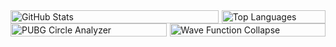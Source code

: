 <style>
  .container {
    display: flex;
    gap: 5px;
    align-items: stretch; /* make both divs the same height */
  }
  .stats {
    flex: 2;
  }
  .languages {
    flex: 1;
  }
  .grid {
    flex: 1;
  }
  picture, img {
    width: 100%;
    height: auto;
  }
</style>

<div class="container">
  <div class="stats">
    <picture>
      <source
        srcset="https://github-readme-stats.vercel.app/api?username=schleifinho&show_icons=true&theme=dracula"
        media="(prefers-color-scheme: dark)"
      />
      <source
        srcset="https://github-readme-stats.vercel.app/api?username=schleifinho&show_icons=true"
        media="(prefers-color-scheme: light), (prefers-color-scheme: no-preference)"
      />
      <img src="https://github-readme-stats.vercel.app/api?username=schleifinho&show_icons=true" alt="GitHub Stats" />
    </picture>
  </div>
  <div class="languages">
    <picture>
      <source
        srcset="https://github-readme-stats.vercel.app/api/top-langs/?username=schleifinho&layout=donut&hide=Java&theme=dracula"
        media="(prefers-color-scheme: dark)"
      />
      <source
        srcset="https://github-readme-stats.vercel.app/api/top-langs/?username=schleifinho&layout=donut&hide=Java"
        media="(prefers-color-scheme: light), (prefers-color-scheme: no-preference)"
      />
      <img src="https://github-readme-stats.vercel.app/api/top-langs/?username=schleifinho&layout=donut&hide=Java" alt="Top Languages" />
    </picture>
  </div>
</div>
<div class="container">
  <div class="grid">
    <picture>
      <source
        srcset="https://github-readme-stats.vercel.app/api/pin/?username=schleifinho&repo=pubg-circle-analyzer&theme=dracula"
        media="(prefers-color-scheme: dark)"
      />
      <source
        srcset="https://github-readme-stats.vercel.app/api/pin/?username=schleifinho&repo=pubg-circle-analyzer"
        media="(prefers-color-scheme: light), (prefers-color-scheme: no-preference)"
      />
      <img src="https://github-readme-stats.vercel.app/api/pin/?username=schleifinho&repo=pubg-circle-analyzer&layout=compact&langs_count=8&show_icons=true" alt="PUBG Circle Analyzer" />
    </picture>
  </div>
  <div class="grid">
    <picture>
      <source
        srcset="https://github-readme-stats.vercel.app/api/pin/?username=schleifinho&repo=wave-function-collapse-texture-generator&theme=dracula"
        media="(prefers-color-scheme: dark)"
      />
      <source
        srcset="https://github-readme-stats.vercel.app/api/pin/?username=schleifinho&repo=wave-function-collapse-texture-generator"
        media="(prefers-color-scheme: light), (prefers-color-scheme: no-preference)"
      />
      <img src="https://github-readme-stats.vercel.app/api/pin/?username=schleifinho&repo=wave-function-collapse-texture-generator" alt="Wave Function Collapse" />
    </picture>
  </div>
</div>